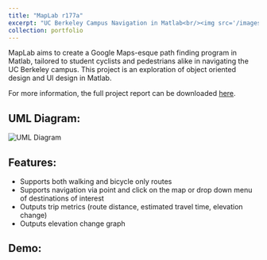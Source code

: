 ```yaml
---
title: "MapLab r177a"
excerpt: "UC Berkeley Campus Navigation in Matlab<br/><img src='/images/maplab_500.png'>"
collection: portfolio
---
```


MapLab aims to create a Google Maps-esque path finding program in Matlab, tailored to student cyclists and pedestrians alike in navigating the UC Berkeley campus. This project is an exploration of object oriented design and UI design in Matlab.


For more information, the full project report can be downloaded [here](http://benchang.us/files/maplab_final_report.pdf).


## UML Diagram:
![UML Diagram](/images/maplab_uml.jpg)


## Features:
* Supports both walking and bicycle only routes
* Supports navigation via point and click on the map or drop down menu of destinations of interest
* Outputs trip metrics (route distance, estimated travel time, elevation change)
* Outputs elevation change graph


## Demo:

